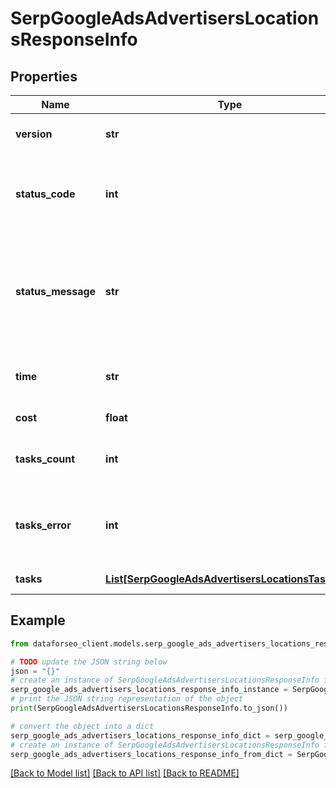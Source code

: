 # SerpGoogleAdsAdvertisersLocationsResponseInfo


## Properties

Name | Type | Description | Notes
------------ | ------------- | ------------- | -------------
**version** | **str** | the current version of the API | [optional] 
**status_code** | **int** | general status code you can find the full list of the response codes here | [optional] 
**status_message** | **str** | general informational message you can find the full list of general informational messages here | [optional] 
**time** | **str** | total execution time, seconds | [optional] 
**cost** | **float** | total tasks cost, USD | [optional] 
**tasks_count** | **int** | the number of tasks in the tasks array | [optional] 
**tasks_error** | **int** | the number of tasks in the tasks array returned with an error | [optional] 
**tasks** | [**List[SerpGoogleAdsAdvertisersLocationsTaskInfo]**](SerpGoogleAdsAdvertisersLocationsTaskInfo.md) | array of tasks | [optional] 

## Example

```python
from dataforseo_client.models.serp_google_ads_advertisers_locations_response_info import SerpGoogleAdsAdvertisersLocationsResponseInfo

# TODO update the JSON string below
json = "{}"
# create an instance of SerpGoogleAdsAdvertisersLocationsResponseInfo from a JSON string
serp_google_ads_advertisers_locations_response_info_instance = SerpGoogleAdsAdvertisersLocationsResponseInfo.from_json(json)
# print the JSON string representation of the object
print(SerpGoogleAdsAdvertisersLocationsResponseInfo.to_json())

# convert the object into a dict
serp_google_ads_advertisers_locations_response_info_dict = serp_google_ads_advertisers_locations_response_info_instance.to_dict()
# create an instance of SerpGoogleAdsAdvertisersLocationsResponseInfo from a dict
serp_google_ads_advertisers_locations_response_info_from_dict = SerpGoogleAdsAdvertisersLocationsResponseInfo.from_dict(serp_google_ads_advertisers_locations_response_info_dict)
```
[[Back to Model list]](../README.md#documentation-for-models) [[Back to API list]](../README.md#documentation-for-api-endpoints) [[Back to README]](../README.md)


